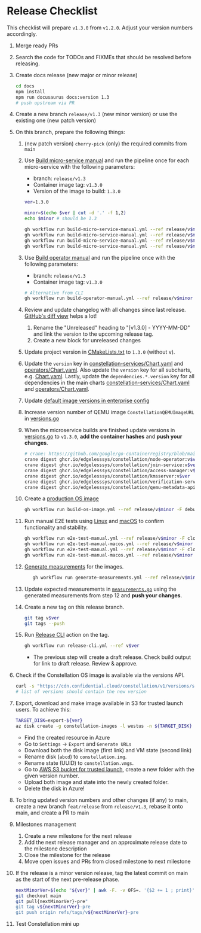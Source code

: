 # Release Checklist

This checklist will prepare `v1.3.0` from `v1.2.0`. Adjust your version numbers accordingly.

1. Merge ready PRs
2. Search the code for TODOs and FIXMEs that should be resolved before releasing.
3. Create docs release (new major or minor release)

    ```sh
    cd docs
    npm install
    npm run docusaurus docs:version 1.3
    # push upstream via PR
    ```

4. Create a new branch `release/v1.3` (new minor version) or use the existing one (new patch version)
5. On this branch, prepare the following things:
    1. (new patch version) `cherry-pick` (only) the required commits from `main`
    2. Use [Build micro-service manual](https://github.com/edgelesssys/constellation/actions/workflows/build-micro-service-manual.yml) and run the pipeline once for each micro-service with the following parameters:
        * branch: `release/v1.3`
        * Container image tag: `v1.3.0`
        * Version of the image to build: `1.3.0`

       ```sh
       ver=1.3.0
       ```

        ```sh
        minor=$(echo $ver | cut -d '.' -f 1,2)
        echo $minor # should be 1.3
        ```

        ```sh
        gh workflow run build-micro-service-manual.yml --ref release/v$minor -F microService=join-service -F imageTag=v$ver -F version=$ver --repo edgelesssys/constellation
        gh workflow run build-micro-service-manual.yml --ref release/v$minor -F microService=kmsserver -F imageTag=v$ver -F version=$ver --repo edgelesssys/constellation
        gh workflow run build-micro-service-manual.yml --ref release/v$minor -F microService=verification-service -F imageTag=v$ver -F version=$ver --repo edgelesssys/constellation
        gh workflow run build-micro-service-manual.yml --ref release/v$minor -F microService=qemu-metadata-api -F imageTag=v$ver -F version=$ver --repo edgelesssys/constellation
        ```

    3. Use [Build operator manual](https://github.com/edgelesssys/constellation/actions/workflows/build-operator-manual.yml) and run the pipeline once with the following parameters:
        * branch: `release/v1.3`
        * Container image tag: `v1.3.0`

        ```sh
        # Alternative from CLI
        gh workflow run build-operator-manual.yml --ref release/v$minor -F imageTag=v$ver --repo edgelesssys/constellation
        ```

    4. Review and update changelog with all changes since last release. [GitHub's diff view](https://github.com/edgelesssys/constellation/compare/v2.0.0...main) helps a lot!
       1. Rename the "Unreleased" heading to "[v1.3.0] - YYYY-MM-DD" and link the version to the upcoming release tag.
       2. Create a new block for unreleased changes
    5. Update project version in [CMakeLists.txt](/CMakeLists.txt) to `1.3.0` (without v).
    6. Update the `version` key in [constellation-services/Chart.yaml](/cli/internal/helm/charts/edgeless/constellation-services/Chart.yaml) and [operators/Chart.yaml](/cli/internal/helm/charts/edgeless/operators/Chart.yaml). Also update the `version` key for all subcharts, e.g. [Chart.yaml](/cli/internal/helm/charts/edgeless/constellation-services/charts/kms/Chart.yaml). Lastly, update the `dependencies.*.version` key for all dependencies in the main charts [constellation-services/Chart.yaml](/cli/internal/helm/charts/edgeless/constellation-services/Chart.yaml) and [operators/Chart.yaml](/cli/internal/helm/charts/edgeless/operators/Chart.yaml).
    7. Update [default image versions in enterprise config](/internal/config/images_enterprise.go)
    8. Increase version number of QEMU image `ConstellationQEMUImageURL` in [versions.go](../../internal/versions/versions.go#L64)
    9. When the microservice builds are finished update versions in [versions.go](../../internal/versions/versions.go#L33-L39) to `v1.3.0`, **add the container hashes** and **push your changes**.

        ```sh
        # crane: https://github.com/google/go-containerregistry/blob/main/cmd/crane/doc/crane.md
        crane digest ghcr.io/edgelesssys/constellation/node-operator:v$ver
        crane digest ghcr.io/edgelesssys/constellation/join-service:v$ver
        crane digest ghcr.io/edgelesssys/constellation/access-manager:v$ver
        crane digest ghcr.io/edgelesssys/constellation/kmsserver:v$ver
        crane digest ghcr.io/edgelesssys/constellation/verification-service:v$ver
        crane digest ghcr.io/edgelesssys/constellation/qemu-metadata-api:v$ver
        ```

    10. Create a [production OS image](/.github/workflows/build-os-image.yml)

        ```sh
        gh workflow run build-os-image.yml --ref release/v$minor -F debug=false -F imageVersion=v$ver
        ```

    11. Run manual E2E tests using [Linux](/.github/workflows/e2e-test-manual.yml) and [macOS](/.github/workflows/e2e-test-manual-macos.yml) to confirm functionality and stability.

        ```sh
        gh workflow run e2e-test-manual.yml --ref release/v$minor -F cloudProvider=azure -F machineType=Standard_DC4as_v5 -F test="sonobuoy full" -F osImage=v$ver -F isDebugImage=false
        gh workflow run e2e-test-manual-macos.yml --ref release/v$minor -F cloudProvider=azure -F machineType=Standard_DC4as_v5 -F test="sonobuoy full" -F osImage=v$ver -F isDebugImage=false
        gh workflow run e2e-test-manual.yml --ref release/v$minor -F cloudProvider=gcp -F machineType=n2d-standard-4 -F test="sonobuoy full" -F osImage=v$ver -F isDebugImage=false
        gh workflow run e2e-test-manual-macos.yml --ref release/v$minor -F cloudProvider=gcp -F machineType=n2d-standard-4 -F test="sonobuoy full" -F osImage=v$ver -F isDebugImage=false
        ```

    12. [Generate measurements](/.github/workflows/generate-measurements.yml) for the images.

        ```sh
           gh workflow run generate-measurements.yml --ref release/v$minor -F osImage=v$ver -F isDebugImage=false -F signMeasurements=true
        ```

    13. Update expected measurements in [`measurements.go`](/internal/attestation/measurements/measurements.go) using the generated measurements from step 12 and **push your changes**.

    14. Create a new tag on this release branch.

        ```sh
        git tag v$ver
        git tags --push
        ```

    15. Run [Release CLI](https://github.com/edgelesssys/constellation/actions/workflows/release-cli.yml) action on the tag.

        ```sh
        gh workflow run release-cli.yml --ref v$ver
        ```

        * The previous step will create a draft release. Check build output for link to draft release. Review & approve.

6. Check if the Constellation OS image is available via the versions API.

    ```sh
    curl -s "https://cdn.confidential.cloud/constellation/v1/versions/stream/stable/minor/v${minor}/image.json"
    # list of versions should contain the new version
    ```

7. Export, download and make image available in S3 for trusted launch users. To achieve this:

    ```sh
    TARGET_DISK=export-${ver}
    az disk create -g constellation-images -l westus -n ${TARGET_DISK} --hyper-v-generation V2 --os-type Linux --sku standard_lrs --security-type TrustedLaunch --gallery-image-reference /subscriptions/0d202bbb-4fa7-4af8-8125-58c269a05435/resourceGroups/CONSTELLATION-IMAGES/providers/Microsoft.Compute/galleries/Constellation/images/constellation/versions/${ver}
    ```

    * Find the created resource in Azure
    * Go to `Settings` -> `Export` and `Generate URLs`
    * Download both the disk image (first link) and VM state (second link)
    * Rename disk (`abcd`) to `constellation.img`.
    * Rename state (UUID) to `constellation.vmgs`.
    * Go to [AWS S3 bucket for trusted launch](https://s3.console.aws.amazon.com/s3/buckets/cdn-constellation-backend?prefix=constellation/images/azure/trusted-launch/&region=eu-central-1), create a new folder with the given version number.
    * Upload both image and state into the newly created folder.
    * Delete the disk in Azure!

8. To bring updated version numbers and other changes (if any) to main, create a new branch `feat/release` from `release/v1.3`, rebase it onto main, and create a PR to main
9. Milestones management
   1. Create a new milestone for the next release
   2. Add the next release manager and an approximate release date to the milestone description
   3. Close the milestone for the release
   4. Move open issues and PRs from closed milestone to next milestone
10. If the release is a minor version release, tag the latest commit on main as the start of the next pre-release phase.

    ```sh
    nextMinorVer=$(echo "${ver}" | awk -F. -v OFS=. '{$2 += 1 ; print}')
    git checkout main
    git pull{nextMinorVer}-pre"
    git tag v${nextMinorVer}-pre
    git push origin refs/tags/v${nextMinorVer}-pre
    ```

11. Test Constellation mini up
